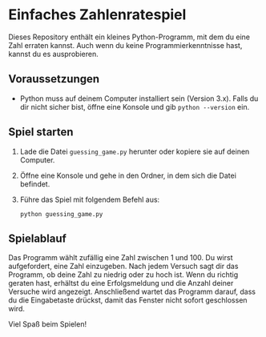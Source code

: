 # Einfaches Zahlenratespiel

Dieses Repository enthält ein kleines Python-Programm, mit dem du eine Zahl erraten kannst. Auch wenn du keine Programmierkenntnisse hast, kannst du es ausprobieren.

## Voraussetzungen

* Python muss auf deinem Computer installiert sein (Version 3.x). Falls du dir nicht sicher bist, öffne eine Konsole und gib `python --version` ein.

## Spiel starten

1. Lade die Datei `guessing_game.py` herunter oder kopiere sie auf deinen Computer.
2. Öffne eine Konsole und gehe in den Ordner, in dem sich die Datei befindet.
3. Führe das Spiel mit folgendem Befehl aus:

   ```
   python guessing_game.py
   ```

## Spielablauf

Das Programm wählt zufällig eine Zahl zwischen 1 und 100. Du wirst aufgefordert, eine Zahl einzugeben. Nach jedem Versuch sagt dir das Programm, ob deine Zahl zu niedrig oder zu hoch ist. Wenn du richtig geraten hast, erhältst du eine Erfolgsmeldung und die Anzahl deiner Versuche wird angezeigt. Anschließend wartet das Programm darauf, dass du die Eingabetaste drückst, damit das Fenster nicht sofort geschlossen wird.

Viel Spaß beim Spielen!
